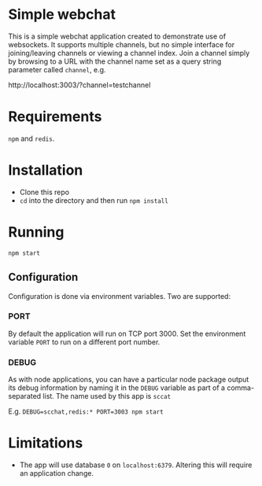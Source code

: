 # Simple webchat

This is a simple webchat application created to demonstrate use of websockets. It supports multiple channels, but no simple interface for joining/leaving channels or viewing a channel index.
Join a channel simply by browsing to a URL with the channel name set as a query string parameter called `channel`, e.g.

http://localhost:3003/?channel=testchannel

# Requirements
`npm` and `redis`.

# Installation
* Clone this repo
*  `cd` into the directory and then run `npm install`
# Running
`npm start`

## Configuration
Configuration is done via environment variables. Two are supported:
### PORT
By default the application will run on TCP port 3000. Set the environment variable `PORT` to run on a different port number.
### DEBUG
As with node applications, you can have a particular node package output its debug information by naming it in the `DEBUG` variable as part of a comma-separated list. The name used by this app is `sccat`

E.g. `DEBUG=scchat,redis:* PORT=3003 npm start`

# Limitations
* The app will use database `0` on `localhost:6379`. Altering this will require an application change.

